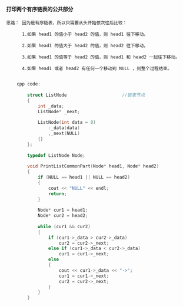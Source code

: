#### 打印两个有序链表的公共部分

	思路： 因为是有序链表，所以只需要从头开始依次往后比较：
	
		  1.如果 head1 的值小于 head2 的值，则 head1 往下移动。
		  
		  2.如果 head1 的值大于 head2 的值，则 head2 往下移动。
		  
		  3.如果 head1 的值等于 head2 的值，则 head1 和 head2 一起往下移动。
		  
		  4.如果 head1 或者 head2 有任何一个移动到 NULL ，则整个过程结束。 



```cpp

	cpp code:
		
		struct ListNode                     //链表节点
		{
			int _data;
			ListNode* _next;
		
			ListNode(int data = 0)
				:_data(data)
				,_next(NULL)
			{}
		};
		
		typedef ListNode Node;
		
		void PrintListCommonPart(Node* head1, Node* head2)
		{
			if (NULL == head1 || NULL == head2)
			{
				cout << "NULL" << endl;
				return;
			}
		
			Node* cur1 = head1;
			Node* cur2 = head2;
		
			while (cur1 && cur2)
			{
				if (cur1->_data > cur2->_data)
					cur2 = cur2->_next;
				else if (cur1->_data < cur2->_data)
					cur1 = cur1->_next;
				else
				{
					cout << cur1->_data << "->";
					cur1 = cur1->_next;
					cur2 = cur2->_next;
				}
			}
		}
		
		
```



    
